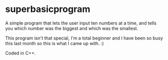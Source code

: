 # superbasicprogram

A simple program that lets the user input ten numbers at a time, and tells you which number was the biggest and which was the smallest.

This program isn't that special, I'm a total beginner and I have been so busy this last month so this is what I came up with. :)

Coded in C++.
